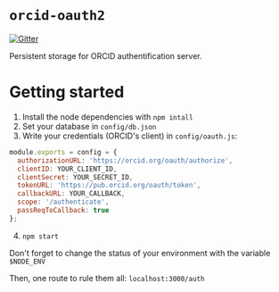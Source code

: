 # `orcid-oauth2`

[![Gitter](https://badges.gitter.im/mangal-wg/orcid-oauth2.svg)](https://gitter.im/mangal-wg/orcid-oauth2?utm_source=badge&utm_medium=badge&utm_campaign=pr-badge&utm_content=badge)

Persistent storage for ORCID authentification server.

# Getting started

1. Install the node dependencies with `npm intall`
2. Set your database in `config/db.json`
3. Write your credentials (ORCID's client) in `config/oauth.js`:

```javascript
module.exports = config = {
  authorizationURL: 'https://orcid.org/oauth/authorize',
  clientID: YOUR_CLIENT_ID,
  clientSecret: YOUR_SECRET_ID,
  tokenURL: 'https://pub.orcid.org/oauth/token',
  callbackURL: YOUR_CALLBACK,
  scope: '/authenticate',
  passReqToCallback: true
};
```
4. `npm start`

Don't forget to change the status of your environment with the variable `$NODE_ENV`

Then, one route to rule them all: `localhost:3000/auth`

